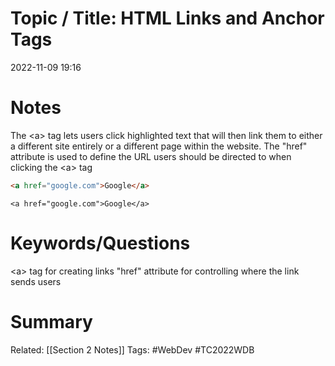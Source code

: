 # Topic / Title: HTML Links and Anchor Tags

2022-11-09
19:16


# Notes
The \<a> tag lets users click highlighted text that will then link them to either a different site entirely or a different page within the website. The "href" attribute is used to define the URL users should be directed to when clicking the \<a> tag
```html
<a href="google.com">Google</a>
```
```ad-success
<a href="google.com">Google</a>
```

# Keywords/Questions
\<a> tag for creating links
"href" attribute for controlling where the link sends users
# Summary


Related: [[Section 2 Notes]]
Tags: #WebDev #TC2022WDB 